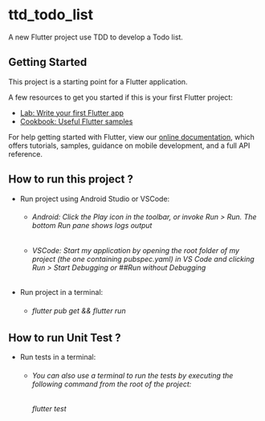 # ttd_todo_list

A new Flutter project use TDD to develop a Todo list.

## Getting Started

This project is a starting point for a Flutter application.

A few resources to get you started if this is your first Flutter project:

- [Lab: Write your first Flutter app](https://flutter.dev/docs/get-started/codelab)
- [Cookbook: Useful Flutter samples](https://flutter.dev/docs/cookbook)

For help getting started with Flutter, view our
[online documentation](https://flutter.dev/docs), which offers tutorials,
samples, guidance on mobile development, and a full API reference.


## How to run this project ?
  - Run project using Android Studio or VSCode:
      + ###### Android: Click the Play icon in the toolbar, or invoke Run > Run. The bottom Run pane shows logs output
      + ###### VSCode: Start my application by opening the root folder of my project (the one containing pubspec.yaml) in VS Code and clicking Run > Start Debugging or ##Run without Debugging

  - Run project in a terminal:
    + ###### flutter pub get && flutter run 

## How to run Unit Test ? 
  - Run tests in a terminal:
    + ###### You can also use a terminal to run the tests by executing the following command from the root of the project:
        ###### flutter test
 